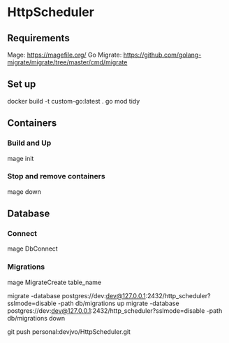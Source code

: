 # HttpScheduler

## Requirements
Mage: https://magefile.org/
Go Migrate: https://github.com/golang-migrate/migrate/tree/master/cmd/migrate

## Set up
docker build -t custom-go:latest .
go mod tidy

## Containers
### Build and Up
mage init

### Stop and remove containers
mage down

## Database
### Connect
mage DbConnect

### Migrations

mage MigrateCreate table_name

migrate -database postgres://dev:dev@127.0.0.1:2432/http_scheduler?sslmode=disable -path db/migrations up
migrate -database postgres://dev:dev@127.0.0.1:2432/http_scheduler?sslmode=disable -path db/migrations down

git push personal:devjvo/HttpScheduler.git
